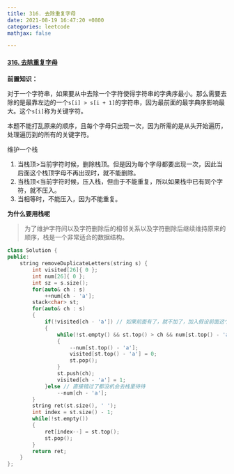 ```yaml
---
title: 316. 去除重复字母
date: 2021-08-19 16:47:20 +0800
categories: leetcode
mathjax: false

---
```


#### [316. 去除重复字母](https://leetcode-cn.com/problems/remove-duplicate-letters/)



**前置知识：**

​	对于一个字符串，如果要从中去除一个字符使得字符串的字典序最小。那么需要去除的是最靠左边的一个`s[i] > s[i + 1]`的字符串，因为最前面的最字典序影响最大。这个`s[i]`称为关键字符。



本题不能打乱原来的顺序，且每个字母只出现一次，因为所需的是从头开始遍历，处理遍历到的所有的关键字符。



维护一个栈

1. 当栈顶>当前字符时候，删除栈顶。但是因为每个字母都要出现一次，因此当后面这个栈顶字母不再出现时，就不能删除。
2. 当栈顶<当前字符时候，压入栈，但由于不能重复，所以如果栈中已有同个字符，就不压入。
3. 当相等时，不能压入，因为不能重复。



**为什么要用栈呢**

> 为了维护字符间以及字符删除后的相邻关系以及字符删除后继续维持原来的顺序，栈是一个非常适合的数据结构。

```c++
class Solution {
public:
    string removeDuplicateLetters(string s) {
        int visited[26]{ 0 };
        int num[26]{ 0 };
        int sz = s.size();
        for(auto& ch : s)
            ++num[ch - 'a'];
        stack<char> st;
        for(auto& ch : s)
        {
            if(!visited[ch - 'a']) // 如果前面有了，就不加了，加入假设前面这个万一会被丢掉，那现在加的也绝对会被丢，如果前面那个是个有效的，那说明现在这个一定会被丢，因为肯定重复或者构成了逆序。
            {
                while(!st.empty() && st.top() > ch && num[st.top() - 'a'] != 1)
                {
                    --num[st.top() - 'a'];
                    visited[st.top() - 'a'] = 0;
                    st.pop();
                }
                st.push(ch);
                visited[ch - 'a'] = 1;
            }else // 直接错过了都没机会去栈里待待
                --num[ch - 'a'];
        }
        string ret(st.size(), ' ');
        int index = st.size() - 1;
        while(!st.empty())
        {
            ret[index--] = st.top();
            st.pop();
        }
        return ret;
    }
};
```



